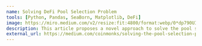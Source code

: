 ```yaml
---
name: Solving DeFi Pool Selection Problem
tools: [Python, Pandas, SeaBorn, Matplotlib, DeFi]
image: https://miro.medium.com/v2/resize:fit:4800/format:webp/0*dp790UIeKliJTYJn
description: This article proposes a novel approach to solve the pool selection problem in DeFi. The approach utilizes percentile ranking pools based on size and returns over a period of time. The article also provides a Python implementation of the proposed approach.
external_url: https://medium.com/coinmonks/solving-the-pool-selection-problem-in-defi-fa85462f77fa
---
```

